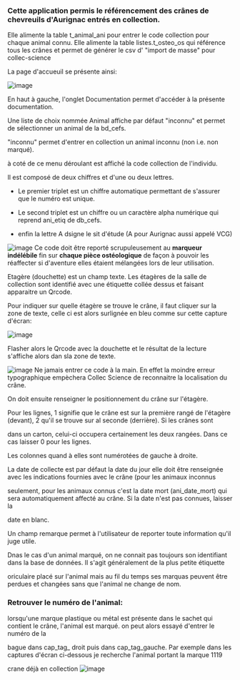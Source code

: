 <h3> Cette application permis le référencement des crânes de chevreuils d'Aurignac entrés en collection. </h3>

Elle alimente la table t_animal_ani pour entrer le code collection pour chaque animal connu.
Elle alimente la table listes.t_osteo_os qui référence tous les crânes et permet de générer le csv d' "import de masse" pour collec-science

La page d'accueuil se présente ainsi:

![image](https://user-images.githubusercontent.com/39738426/158818633-7e2e77b1-8a0d-45f9-9030-2cd2a6203b1d.png)

En haut à gauche, l'onglet Documentation permet d'accéder à la présente documentation.

Une liste de choix nommée Animal affiche par défaut "inconnu" et permet de sélectionner un animal de la bd_cefs.

"inconnu" permet d'entrer en collection un animal inconnu (non i.e. non marqué).

à coté de ce menu déroulant est affiché la code collection de l'individu.

Il est composé de deux chiffres et d'une ou deux lettres. 

- Le premier triplet est un chiffre automatique permettant de s'assurer que le numéro est unique.

- Le second triplet est un chiffre ou un caractère alpha numérique qui reprend ani_etiq de db_cefs.

- enfin la lettre A dsigne le sit d'étude (A pour Aurignac aussi appelé VCG)

![image](https://user-images.githubusercontent.com/39738426/125033795-0fcdf380-e090-11eb-93de-3538ba08a5b4.png) Ce code doit être reporté scrupuleusement au **marqueur indélébile** fin sur **chaque pièce ostéologique** de façon à pouvoir les réaffecter si d'aventure elles étaient mélangées lors de leur utilisation.

Etagère (douchette) est un champ texte. Les étagères de la salle de collection sont identifié avec une étiquette collée dessus et faisant apparaitre un Qrcode.

Pour indiquer sur quelle étagère se trouve le crâne, il faut cliquer sur la zone de texte, celle ci est alors surlignée en bleu comme sur cette capture d'écran:

![image](https://user-images.githubusercontent.com/39738426/158820681-eeb28a65-2aa4-4225-8a91-400a8feb78ae.png)

Flasher alors le Qrcode avec la douchette et le résultat de la lecture s'affiche alors dan sla zone de texte.

![image](https://user-images.githubusercontent.com/39738426/125033795-0fcdf380-e090-11eb-93de-3538ba08a5b4.png) Ne jamais entrer ce code à la main. En effet la moindre erreur typographique empèchera Collec Science de reconnaitre la localisation du crâne.

On doit ensuite renseigner le positionnement du crâne sur l'étagère.

Pour les lignes, 1 signifie que le crâne est sur la première rangé de l'étagère (devant), 2 qu'il se trouve sur al seconde (derrière). Si les crânes sont 

dans un carton, celui-ci occupera certainement les deux rangées. Dans ce cas laisser 0 pour les lignes. 

Les colonnes quand à elles sont numérotées de gauche à droite.

La date de collecte est par défaut la date du jour elle doit être renseignée avec les indications fournies avec le crâne (pour les animaux inconnus 

seulement, pour les animaux connus c'est la date mort (ani_date_mort) qui sera automatiquement affecté au crâne. Si la date n'est pas connues, laisser la 

date en blanc.

Un champ remarque permet à l'utilisateur de reporter toute information qu'il juge utile.

Dnas le cas d'un animal marqué, on ne connait pas toujours son identifiant dans la base de données. Il s'agit généralement de la plus petite étiquette 

oriculaire placé sur l'animal mais au fil du temps ses marquas peuvent être perdues et changées sans que l'animal ne change de nom.

<h3> Retrouver le numéro de l'animal:</h3>

lorsqu'une marque plastique ou métal est présente dans le sachet qui contient le crâne, l'animal est marqué. on peut alors essayé d'entrer le numéro de la 

bague dans cap_tag_ droit puis dans cap_tag_gauche. Par exemple dans les captures d'écran ci-dessous je recherche l'animal portant la marque 1119




crane déjà en collection
![image](https://user-images.githubusercontent.com/39738426/158828052-96c167a0-be06-449e-b032-cba9b7404335.png)





